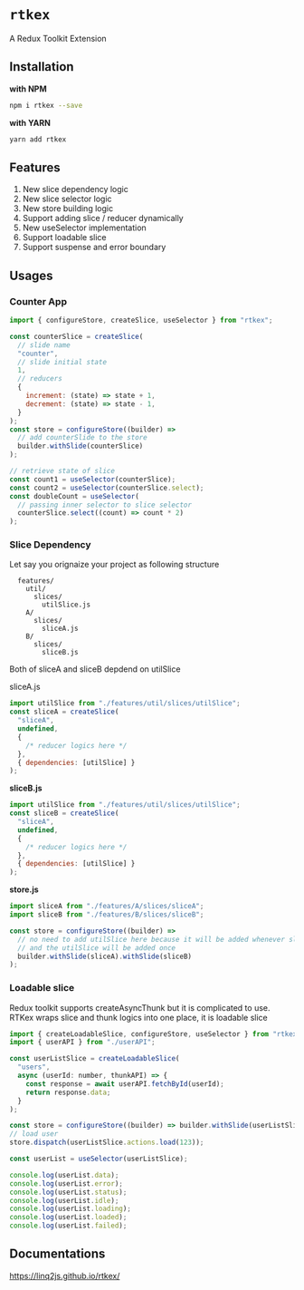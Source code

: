 # `rtkex`

A Redux Toolkit Extension

## Installation

**with NPM**

```bash
npm i rtkex --save
```

**with YARN**

```bash
yarn add rtkex
```

## Features

1. New slice dependency logic
2. New slice selector logic
3. New store building logic
4. Support adding slice / reducer dynamically
5. New useSelector implementation
6. Support loadable slice
7. Support suspense and error boundary

## Usages

### Counter App

```jsx
import { configureStore, createSlice, useSelector } from "rtkex";

const counterSlice = createSlice(
  // slide name
  "counter",
  // slide initial state
  1,
  // reducers
  {
    increment: (state) => state + 1,
    decrement: (state) => state - 1,
  }
);
const store = configureStore((builder) =>
  // add counterSlide to the store
  builder.withSlide(counterSlice)
);

// retrieve state of slice
const count1 = useSelector(counterSlice);
const count2 = useSelector(counterSlice.select);
const doubleCount = useSelector(
  // passing inner selector to slice selector
  counterSlice.select((count) => count * 2)
);
```

### Slice Dependency

Let say you orignaize your project as following structure

```
  features/
    util/
      slices/
        utilSlice.js
    A/
      slices/
        sliceA.js
    B/
      slices/
        sliceB.js
```

Both of sliceA and sliceB depdend on utilSlice

sliceA.js

```js
import utilSlice from "./features/util/slices/utilSlice";
const sliceA = createSlice(
  "sliceA",
  undefined,
  {
    /* reducer logics here */
  },
  { dependencies: [utilSlice] }
);
```

**sliceB.js**

```js
import utilSlice from "./features/util/slices/utilSlice";
const sliceB = createSlice(
  "sliceA",
  undefined,
  {
    /* reducer logics here */
  },
  { dependencies: [utilSlice] }
);
```

**store.js**

```js
import sliceA from "./features/A/slices/sliceA";
import sliceB from "./features/B/slices/sliceB";

const store = configureStore((builder) =>
  // no need to add utilSlice here because it will be added whenever sliceA or sliceB added to the store
  // and the utilSlice will be added once
  builder.withSlide(sliceA).withSlide(sliceB)
);
```

### Loadable slice

Redux toolkit supports createAsyncThunk but it is complicated to use. RTKex wraps slice and thunk logics into one place, it is loadable slice

```js
import { createLoadableSlice, configureStore, useSelector } from "rtkex";
import { userAPI } from "./userAPI";

const userListSlice = createLoadableSlice(
  "users",
  async (userId: number, thunkAPI) => {
    const response = await userAPI.fetchById(userId);
    return response.data;
  }
);

const store = configureStore((builder) => builder.withSlide(userListSlice));
// load user
store.dispatch(userListSlice.actions.load(123));

const userList = useSelector(userListSlice);

console.log(userList.data);
console.log(userList.error);
console.log(userList.status);
console.log(userList.idle);
console.log(userList.loading);
console.log(userList.loaded);
console.log(userList.failed);
```

## Documentations

https://linq2js.github.io/rtkex/
